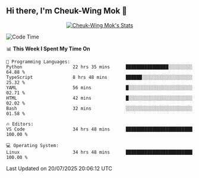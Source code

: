 ## Hi there, I'm Cheuk-Wing Mok 👋

<!--
**mozro0327/mozro0327** is a ✨ _special_ ✨ repository because its `README.md` (this file) appears on your GitHub profile.

Here are some ideas to get you started:

- 🔭 I’m currently working on ...
- 🌱 I’m currently learning ...
- 👯 I’m looking to collaborate on ...
- 🤔 I’m looking for help with ...
- 💬 Ask me about ...
- 📫 How to reach me: ...
- 😄 Pronouns: ...
- ⚡ Fun fact: ...
-->

<p align="center">
  <a href="https://github.com/mozro0327" class="rich-diff-level-one">
    <img src="https://github-readme-stats.vercel.app/api?username=mozro0327&title_color=333&text_color=777" alt="Cheuk-Wing Mok's Stats" >
    <!-- &hide=issues
    <img src="https://github-readme-stats.vercel.app/api?username=mozro0327&hide=issues&title_color=333&text_color=777" alt="Cheuk-Wing Mok's Stats" >
    -->
  </a>
</p>

<!--START_SECTION:waka-->
![Code Time](http://img.shields.io/badge/Code%20Time-3%2C620%20hrs%2014%20mins-blue)

📊 **This Week I Spent My Time On** 

```text
💬 Programming Languages: 
Python                   22 hrs 35 mins      ████████████████░░░░░░░░░   64.88 % 
TypeScript               8 hrs 48 mins       ██████░░░░░░░░░░░░░░░░░░░   25.32 % 
YAML                     56 mins             █░░░░░░░░░░░░░░░░░░░░░░░░   02.71 % 
HTML                     42 mins             █░░░░░░░░░░░░░░░░░░░░░░░░   02.02 % 
Bash                     32 mins             ░░░░░░░░░░░░░░░░░░░░░░░░░   01.58 % 

🔥 Editors: 
VS Code                  34 hrs 48 mins      █████████████████████████   100.00 % 

💻 Operating System: 
Linux                    34 hrs 48 mins      █████████████████████████   100.00 % 
```


 Last Updated on 20/07/2025 20:06:12 UTC
<!--END_SECTION:waka-->
